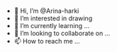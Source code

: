 - 👋 Hi, I’m @Arina-harki
- 👀 I’m interested in drawing
- 🌱 I’m currently learning ...
- 💞️ I’m looking to collaborate on ...
- 📫 How to reach me ...

<!---
Arina-ui/Arina-ui is a ✨ special ✨ repository because its `README.md` (this file) appears on your GitHub profile.
You can click the Preview link to take a look at your changes.
--->
